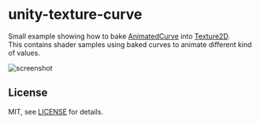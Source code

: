 unity-texture-curve
==========

Small example showing how to bake [AnimatedCurve](https://docs.unity3d.com/ScriptReference/AnimationCurve.html) into [Texture2D](https://docs.unity3d.com/ScriptReference/Texture2D.html). <br>
This contains shader samples using baked curves to animate different kind of values.

![screenshot](Screenshots/screen0.gif)

License
-------

MIT, see [LICENSE](LICENSE) for details.
